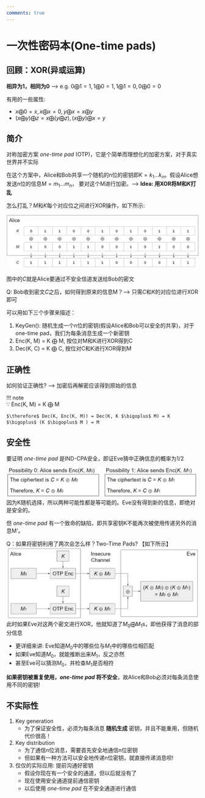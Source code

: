 ```yaml
---
comments: true
---
```


# 一次性密码本(One-time pads)

## 回顾：XOR(异或运算)

**相异为1，相同为0** -->  e.g. $0 \bigoplus 1 = 1, 1 \bigoplus 0 = 1,1 \bigoplus 1 = 0,0 \bigoplus 0 = 0$

有用的一些属性:  

- $x \bigoplus 0 = x, x \bigoplus x = 0, y \bigoplus x = x \bigoplus y$
- $(x \bigoplus y) \bigoplus z = x \bigoplus (y \bigoplus z), (x \bigoplus y) \bigoplus x = y$

## 简介

对称加密方案 *one-time pad* (OTP)，它是个简单而理想化的加密方案，对于真实世界并不实际

在这个方案中，Alice和Bob共享一个随机的n位的密钥即$K = k_1...k_n$。假设Alice想发送n位的信息$M = m_1...m_n$， 要对这个M进行加密。--> **Idea: 用XOR将$M$和$K$打乱**

怎么打乱？$M$和$K$每个对应位之间进行XOR操作，如下所示:

![example](./assets/Snipaste_2024-01-01_17-34-43.jpg)

图中的$C$就是Alice要通过不安全信道发送给Bob的密文

Q: Bob收到密文$C$之后，如何得到原来的信息M？--> 只需$C$和$K$的对应位进行XOR即可

可以用如下三个步骤来描述：

1. KeyGen(): 随机生成一个n位的密钥(假设Alice和Bob可以安全的共享)，对于one-time pad，我们为每条消息生成一个新密钥
2. Enc(K, M) = K $\bigoplus$ M, 按位对M和K进行XOR得到C
3. Dec(K, C) = K $\bigoplus$ C, 按位对C和K进行XOR得到M

## 正确性

如何验证正确性? --> 加密后再解密应该得到原始的信息

!!! note  
    $\because$ Enc(K, M) = K $\bigoplus$ M

    $\therefore$ Dec(K, Enc(K, M)) = Dec(K, K $\bigoplus$ M) = K $\bigoplus$ (K $\bigoplus$ M ) = M

## 安全性

要证明 *one-time pad* 是IND-CPA安全，即证Eve猜中正确信息的概率为$1/2$

![证](./assets/证安全性.jpg)  
因为K随机选择，所以两种可能性都是等可能的。Eve没有得到新的信息，即绝对是安全的。

但 *one-time pad* 有一个致命的缺陷，即共享密钥K不能再次被使用传递另外的消息M'。

Q：如果将密钥利用了两次会怎么样？Two-Time Pads? 【如下所示】
![two-times pad](./assets/two-times.jpg)
此时如果Eve对这两个密文进行XOR，他就知道了$M_0 \bigoplus M_1$s，即他获得了消息的部分信息

- 更详细来讲: Eve知道$M_0$中的哪些位与$M_1$中的哪些位相匹配
- 如果Eve知道$M_0$，就能推断出来$M_1$，反之亦然
- 甚至Eve可以猜测$M_0$，并检查$M_1$是否相符

**如果密钥被重复使用，*one-time pad* 将不安全**，故Alice和Bob必须对每条消息使用不同的密钥!

## 不实际性

1. Key generation
    - 为了保证安全性，必须为每条消息 **随机生成** 密钥，并且不能重用，但随机代价很高！
2. Key distribution
    - 为了通信n位消息，需要首先安全地通信n位密钥
    - 但如果有一种方法可以安全地传递n位密钥，就直接传递消息呗!
3. 仅仅的实际应用: 提前沟通好密钥
    - 假设你现在有一个安全的通道，但以后就没有了
    - 现在使用安全通道提前通信密钥
    - 以后使用 *one-time pad* 在不安全通道进行通信